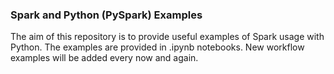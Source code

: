 ### Spark and Python (PySpark) Examples

The aim of this repository is to provide useful examples of Spark usage with Python. The examples are provided in .ipynb notebooks. New workflow examples will be added every now and again.
